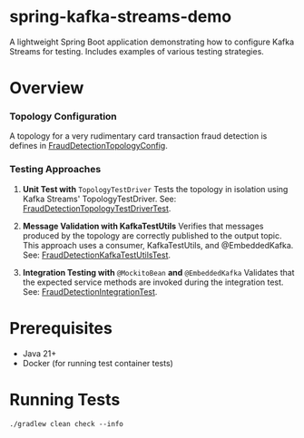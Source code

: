 # spring-kafka-streams-demo
A lightweight Spring Boot application demonstrating how to configure Kafka Streams for testing. 
Includes examples of various testing strategies.

# Overview

### Topology Configuration
A topology for a very rudimentary card transaction fraud detection is defines in 
[FraudDetectionTopologyConfig](src/main/kotlin/no/roar/kafka/streams/config/FraudDetectionTopologyConfig.kt).

### Testing Approaches
1. **Unit Test with** `TopologyTestDriver`
Tests the topology in isolation using Kafka Streams' TopologyTestDriver.
See: [FraudDetectionTopologyTestDriverTest](src/test/kotlin/no/roar/kafka/streams/config/FraudDetectionTopologyTestDriverTest.kt).

2. **Message Validation with KafkaTestUtils**
Verifies that messages produced by the topology are correctly published to the output topic. This approach uses a consumer, KafkaTestUtils, and @EmbeddedKafka.
See: [FraudDetectionKafkaTestUtilsTest](src/test/kotlin/no/roar/kafka/streams/config/FraudDetectionKafkaTestUtilsTest.kt).

3. **Integration Testing with** `@MockitoBean` **and** `@EmbeddedKafka`
Validates that the expected service methods are invoked during the integration test.
See: [FraudDetectionIntegrationTest](src/test/kotlin/no/roar/kafka/streams/config/FraudDetectionIntegrationTest.kt).

# Prerequisites
- Java 21+
- Docker (for running test container tests)

# Running Tests
```shell
./gradlew clean check --info
```
